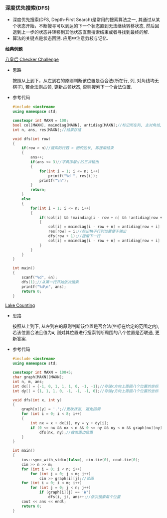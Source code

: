 ### 深度优先搜索(DFS)

- 深度优先搜索(DFS, Depth-First Search)是常用的搜索算法之一, 其通过从某个状态开始，不断搜寻可以到达的下一个状态直到无法继续转移状态, 然后回退到上一步的状态并转移到其他状态直至搜索结束或者寻找到最终的解. 
- 算法的关键点是状态回溯. 应用中注意剪枝与记忆. 

**经典例题**

[八皇后 Checker Challenge](https://www.luogu.com.cn/problem/P1219)

- 思路

  按照从上到下，从左到右的原则判断该位置是否合法(所在行, 列, 对角线均无棋子), 若合法则占领, 更新占领状态, 否则搜索下一个合法位置. 

- 参考代码

  ```c++
  #include <iostream>
  using namespace std;
  
  constexpr int MAXN = 100;
  bool col[MAXN], maindiag[MAXN], antidiag[MAXN];//标记所在列, 主对角线, 副对角线是否已经被占领
  int n, ans, res[MAXN];//结果存储
  
  void dfs(int row)
  {
      if(row > n)//搜索的行数 > 图的边长, 即搜索结束
      {
          ans++;
          if(ans <= 3)//字典序最小的三次输出
          {
              for(int i = 1; i <= n; i++)
                  printf("%d ", res[i]);
              printf("\n");
          }
          return;
      }
      else
      {
          for(int i = 1; i <= n; i++)
          {
              if(!col[i] && !maindiag[i - row + n] && !antidiag[row + i])//判断是否合法
              {
                  col[i] = maindiag[i - row + n] = antidiag[row + i] = true;//占领列, 主对角线, 副对角线
                  res[row] = i;//标记棋子行列位置便于输出
                  dfs(row + 1);//搜索下一行
                  col[i] = maindiag[i - row + n] = antidiag[row + i] = false;//状态回溯
              }
          }
      }
  }
  
  int main()
  {
      scanf("%d", &n);
      dfs(1);//从第一行开始依次搜索
      printf("%d\n", ans);
      return 0;
  }
  ```

[Lake Counting](https://www.luogu.com.cn/problem/P1596)

- 思路

  按照从上到下, 从左到右的原则判断该位置是否合法(坐标在给定的范围之内), 若该位置合法且值为```W```, 则对其位置进行搜索判断周围的八个位置是否联通, 更新答案.

- 参考代码

  ```c++
  #include <iostream>
  using namespace std;
  
  constexpr int MAXN = 100+5;
  char graph[MAXN][MAXN];
  int n, m, ans;
  int dx[] = {-1, 0, 1, 1, 1, 0, -1, -1};//存储x方向上周围八个位置的坐标
  int dy[] = {1, 1, 1, 0, -1, -1, -1, 0};//存储y方向上周围八个位置的坐标
  
  void dfs(int x, int y)
  {
      graph[x][y] = '.';//更改状态, 避免回溯
      for (int i = 0; i < 8; i++)
      {
          int nx = x + dx[i], ny = y + dy[i];
          if (0 <= nx && nx < n && 0 <= ny && ny < m && graph[nx][ny] == 'W')//判断周边位置是否合法
              dfs(nx, ny);//搜索周边位置
      }
  }
  
  int main()
  {
      ios::sync_with_stdio(false), cin.tie(0), cout.tie(0);
      cin >> n >> m;
      for (int i = 0; i < n; i++)
          for (int j = 0; j < m; j++)
              cin >> graph[i][j];//读图
      for (int i = 0; i < m; i++)
          for (int j = 0; j < n; j++)
              if (graph[i][j] == 'W')
                  dfs(i, j), ans++;//依次搜索每个位置
      cout << ans << endl;
      return 0;
  }
  ```

  